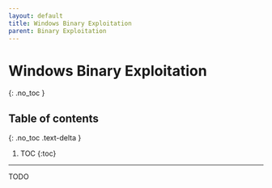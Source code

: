 ```yaml
---
layout: default
title: Windows Binary Exploitation
parent: Binary Exploitation
---
```


# Windows Binary Exploitation
{: .no_toc }

## Table of contents
{: .no_toc .text-delta }

1. TOC
{:toc}

---

TODO